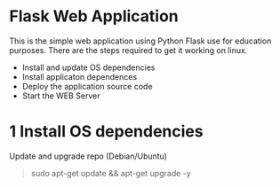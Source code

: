 Flask Web Application
========================
This is the simple web application using Python Flask use for education purposes.
There are the steps required to get it working on linux.
* Install and update OS dependencies
* Install applicaton dependences
* Deploy the application source code
* Start the WEB Server

1 Install OS dependencies
============================
Update and upgrade repo (Debian/Ubuntu)
> sudo apt-get update && apt-get upgrade -y
